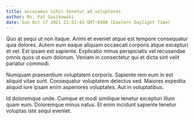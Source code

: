 ```yaml
---
title: accusamus nihil tenetur ad voluptates
author: Ms. Pat Gusikowski
date: Sun Oct 17 2021 21:51:43 GMT-0400 (Eastern Daylight Time)
---
```

Quo at sequi ut non itaque. Animi et eveniet atque est tempore consequatur quia dolores. Autem eum eaque aliquam occaecati corporis atque excepturi et vel. Est ipsam est sapiente. Explicabo minus perspiciatis vel recusandae omnis quos ut eum dolorum. Veniam in consectetur qui et dicta sint velit pariatur commodi.

 Numquam praesentium voluptatem corporis. Sapiente rem eum in est aliquid vitae sunt. Consequatur voluptatem delectus sed. Maiores expedita aliquid iure ipsam enim asperiores voluptates. Aut in voluptatibus.

 Id doloremque unde. Cumque et modi similique tenetur excepturi illum quam eum. Doloremque minus natus. Et enim incidunt sapiente tenetur voluptas iste sequi eveniet.